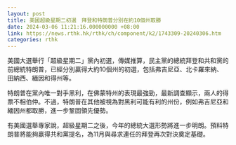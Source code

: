 ```yaml
---
layout: post
title: 美國超級星期二初選　拜登和特朗普分別在約10個州取勝
date: 2024-03-06 11:21:16.000000000 +08:00
link: https://news.rthk.hk/rthk/ch/component/k2/1743309-20240306.htm
categories: rthk
---
```


美國大選舉行「超級星期二」黨內初選，傳媒推算，民主黨的總統拜登和共和黨的前總統特朗普，已經分別贏得大約10個州的初選，包括弗吉尼亞、北卡羅來納、田納西、緬因和得州等。

特朗普在黨內唯一對手黑利，在佛蒙特州的表現最強勁，最新調查顯示，兩人的得票不相伯仲。不過，特朗普在其他被視為對黑利可能有利的州份，例如弗吉尼亞和緬因州都取勝，進一步鞏固領先優勢。

有美國選舉專家說，超級星期二之後，今年的總統大選形勢將進一步明朗。預料特朗普將能夠贏得共和黨提名，為11月與尋求連任的拜登再次對決奠定基礎。
